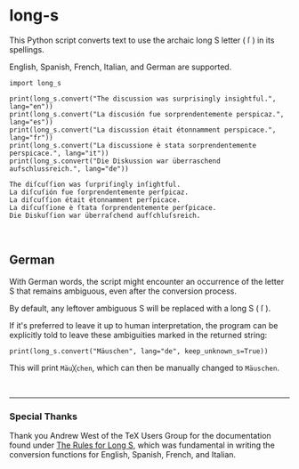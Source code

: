 # long-s
This Python script converts text to use the archaic long S letter ( ſ ) in its spellings.

English, Spanish, French, Italian, and German are supported.

```
import long_s

print(long_s.convert("The discussion was surprisingly insightful.", lang="en"))
print(long_s.convert("La discusión fue sorprendentemente perspicaz.", lang="es"))
print(long_s.convert("La discussion était étonnamment perspicace.", lang="fr"))
print(long_s.convert("La discussione è stata sorprendentemente perspicace.", lang="it"))
print(long_s.convert("Die Diskussion war überraschend aufschlussreich.", lang="de"))
```

```
The diſcuſſion was ſurpriſingly inſightful.
La diſcuſión fue ſorprendentemente perſpicaz.
La diſcuſſion était étonnamment perſpicace.
La diſcuſſione è ſtata ſorprendentemente perſpicace.
Die Diskuſſion war überraſchend aufſchluſsreich.
```

<br>

## German

With German words, the script might encounter an occurrence of the letter S that remains ambiguous, even after the conversion process.

By default, any leftover ambiguous S will be replaced with a long S ( ſ ).

If it's preferred to leave it up to human interpretation, 
the program can be explicitly told to leave these ambiguities marked in the returned string:
```
print(long_s.convert("Mäuschen", lang="de", keep_unknown_s=True))
```
This will print ```Mäu╳chen```, which can then be manually changed to ```Mäuschen```.

<br>
<hr>

### Special Thanks

Thank you Andrew West of the TeX Users Group for the documentation found under [The Rules for Long S](https://www.tug.org/TUGboat/tb32-1/tb100west.pdf), which was fundamental in writing the conversion functions for English, Spanish, French, and Italian.
